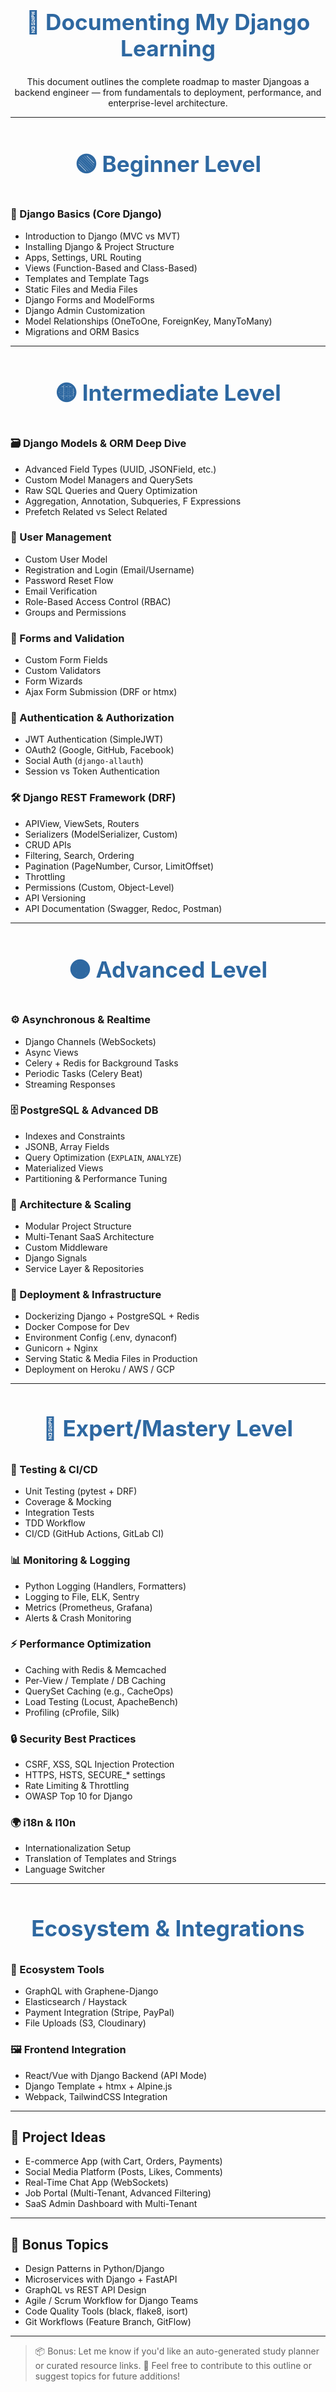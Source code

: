 <h1 align="center" style="font-size: 2.2rem; color: #2e68a1;">🧠 Documenting My Django Learning</h1>

<p align="center">This document outlines the complete roadmap to master Djangoas a backend engineer — from fundamentals to deployment, performance, and enterprise-level architecture.</p>

----

<h3 align="center" style="font-size: 2.2rem; color: #2e68a1;">🟢 Beginner Level </h3>

### 🧱 Django Basics (Core Django)
- Introduction to Django (MVC vs MVT)
- Installing Django & Project Structure
- Apps, Settings, URL Routing
- Views (Function-Based and Class-Based)
- Templates and Template Tags
- Static Files and Media Files
- Django Forms and ModelForms
- Django Admin Customization
- Model Relationships (OneToOne, ForeignKey, ManyToMany)
- Migrations and ORM Basics

---

<h3 align="center" style="font-size: 2.2rem; color: #2e68a1;">🟡 Intermediate Level</h3>

### 🗃️ Django Models & ORM Deep Dive
- Advanced Field Types (UUID, JSONField, etc.)
- Custom Model Managers and QuerySets
- Raw SQL Queries and Query Optimization
- Aggregation, Annotation, Subqueries, F Expressions
- Prefetch Related vs Select Related

### 👤 User Management
- Custom User Model
- Registration and Login (Email/Username)
- Password Reset Flow
- Email Verification
- Role-Based Access Control (RBAC)
- Groups and Permissions

### 🧰 Forms and Validation
- Custom Form Fields
- Custom Validators
- Form Wizards
- Ajax Form Submission (DRF or htmx)

### 🔐 Authentication & Authorization
- JWT Authentication (SimpleJWT)
- OAuth2 (Google, GitHub, Facebook)
- Social Auth (`django-allauth`)
- Session vs Token Authentication

### 🛠️ Django REST Framework (DRF)
- APIView, ViewSets, Routers
- Serializers (ModelSerializer, Custom)
- CRUD APIs
- Filtering, Search, Ordering
- Pagination (PageNumber, Cursor, LimitOffset)
- Throttling
- Permissions (Custom, Object-Level)
- API Versioning
- API Documentation (Swagger, Redoc, Postman)

---


<h3 align="center" style="font-size: 2.2rem; color: #2e68a1;">🟠 Advanced Level </h3>

### ⚙️ Asynchronous & Realtime
- Django Channels (WebSockets)
- Async Views
- Celery + Redis for Background Tasks
- Periodic Tasks (Celery Beat)
- Streaming Responses

### 🗄 PostgreSQL & Advanced DB
- Indexes and Constraints
- JSONB, Array Fields
- Query Optimization (`EXPLAIN`, `ANALYZE`)
- Materialized Views
- Partitioning & Performance Tuning

### 🧠 Architecture & Scaling
- Modular Project Structure
- Multi-Tenant SaaS Architecture
- Custom Middleware
- Django Signals
- Service Layer & Repositories

### 🚀 Deployment & Infrastructure
- Dockerizing Django + PostgreSQL + Redis
- Docker Compose for Dev
- Environment Config (.env, dynaconf)
- Gunicorn + Nginx
- Serving Static & Media Files in Production
- Deployment on Heroku / AWS / GCP

---

<h3 align="center" style="font-size: 2.2rem; color: #2e68a1;">🔵 Expert/Mastery Level </h3>

### 🧪 Testing & CI/CD
- Unit Testing (pytest + DRF)
- Coverage & Mocking
- Integration Tests
- TDD Workflow
- CI/CD (GitHub Actions, GitLab CI)

### 📊 Monitoring & Logging
- Python Logging (Handlers, Formatters)
- Logging to File, ELK, Sentry
- Metrics (Prometheus, Grafana)
- Alerts & Crash Monitoring

### ⚡ Performance Optimization
- Caching with Redis & Memcached
- Per-View / Template / DB Caching
- QuerySet Caching (e.g., CacheOps)
- Load Testing (Locust, ApacheBench)
- Profiling (cProfile, Silk)

### 🔒 Security Best Practices
- CSRF, XSS, SQL Injection Protection
- HTTPS, HSTS, SECURE_* settings
- Rate Limiting & Throttling
- OWASP Top 10 for Django

### 🌍 i18n & l10n
- Internationalization Setup
- Translation of Templates and Strings
- Language Switcher

---

<h3 align="center" style="font-size: 2.2rem; color: #2e68a1;"> Ecosystem & Integrations </h3>

### 🔌 Ecosystem Tools
- GraphQL with Graphene-Django
- Elasticsearch / Haystack
- Payment Integration (Stripe, PayPal)
- File Uploads (S3, Cloudinary)

### 🖼 Frontend Integration
- React/Vue with Django Backend (API Mode)
- Django Template + htmx + Alpine.js
- Webpack, TailwindCSS Integration

---

## 🧱 Project Ideas
- E-commerce App (with Cart, Orders, Payments)
- Social Media Platform (Posts, Likes, Comments)
- Real-Time Chat App (WebSockets)
- Job Portal (Multi-Tenant, Advanced Filtering)
- SaaS Admin Dashboard with Multi-Tenant

---

## 🧭 Bonus Topics
- Design Patterns in Python/Django
- Microservices with Django + FastAPI
- GraphQL vs REST API Design
- Agile / Scrum Workflow for Django Teams
- Code Quality Tools (black, flake8, isort)
- Git Workflows (Feature Branch, GitFlow)

---

> 📦 Bonus: Let me know if you'd like an auto-generated study planner or curated resource links.
> 🤝 Feel free to contribute to this outline or suggest topics for future additions!